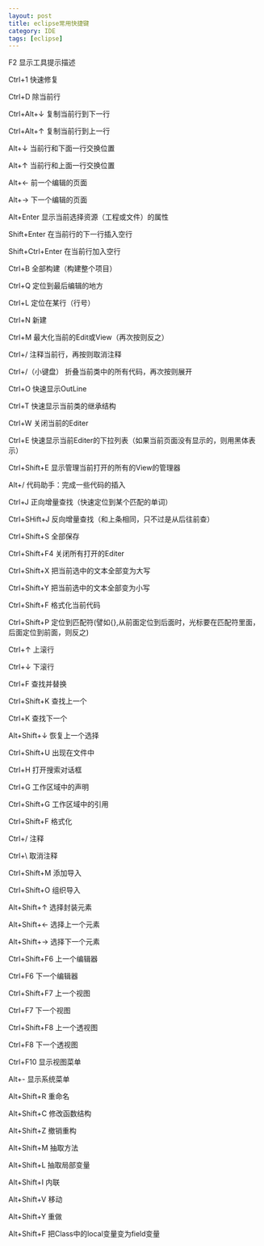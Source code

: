 ```yaml
---
layout: post
title: eclipse常用快捷键
category: IDE
tags: [eclipse]
---
```



F2 显示工具提示描述

Ctrl+1 快速修复

Ctrl+D 除当前行

Ctrl+Alt+↓ 复制当前行到下一行

Ctrl+Alt+↑ 复制当前行到上一行

Alt+↓ 当前行和下面一行交换位置

Alt+↑ 当前行和上面一行交换位置

Alt+← 前一个编辑的页面

Alt+→ 下一个编辑的页面

Alt+Enter 显示当前选择资源（工程或文件）的属性

Shift+Enter 在当前行的下一行插入空行

Shift+Ctrl+Enter 在当前行加入空行

Ctrl+B 全部构建（构建整个项目）

Ctrl+Q 定位到最后编辑的地方

Ctrl+L 定位在某行（行号）

Ctrl+N 新建

Ctrl+M 最大化当前的Edit或View（再次按则反之）

Ctrl+/ 注释当前行，再按则取消注释

Ctrl+/（小键盘） 折叠当前类中的所有代码，再次按则展开

Ctrl+O 快速显示OutLine

Ctrl+T 快速显示当前类的继承结构

Ctrl+W 关闭当前的Editer

Ctrl+E 快速显示当前Editer的下拉列表（如果当前页面没有显示的，则用黑体表示）

Ctrl+Shift+E 显示管理当前打开的所有的View的管理器

Alt+/ 代码助手：完成一些代码的插入

Ctrl+J 正向增量查找（快速定位到某个匹配的单词）

Ctrl+SHift+J 反向增量查找（和上条相同，只不过是从后往前查）

Ctrl+Shift+S 全部保存

Ctrl+Shift+F4 关闭所有打开的Editer

Ctrl+Shift+X 把当前选中的文本全部变为大写

Ctrl+Shift+Y 把当前选中的文本全部变为小写

Ctrl+Shift+F 格式化当前代码

Ctrl+Shift+P 定位到匹配符(譬如{},从前面定位到后面时，光标要在匹配符里面，后面定位到前面，则反之)

Ctrl+↑ 上滚行

Ctrl+↓ 下滚行

Ctrl+F 查找并替换 

Ctrl+Shift+K  查找上一个 

Ctrl+K 查找下一个

Alt+Shift+↓ 恢复上一个选择

Ctrl+Shift+U 出现在文件中 

Ctrl+H 打开搜索对话框 

Ctrl+G 工作区域中的声明  

Ctrl+Shift+G 工作区域中的引用 

Ctrl+Shift+F 格式化

Ctrl+/ 注释

Ctrl+\ 取消注释

Ctrl+Shift+M 添加导入

Ctrl+Shift+O 组织导入

Alt+Shift+↑ 选择封装元素

Alt+Shift+← 选择上一个元素

Alt+Shift+→  选择下一个元素



Ctrl+Shift+F6  上一个编辑器 

Ctrl+F6  下一个编辑器 

Ctrl+Shift+F7 上一个视图 

Ctrl+F7 下一个视图 

Ctrl+Shift+F8 上一个透视图

Ctrl+F8 下一个透视图

Ctrl+F10	显示视图菜单

Alt+- 显示系统菜单




Alt+Shift+R 重命名

Alt+Shift+C 修改函数结构

Alt+Shift+Z 撤销重构

Alt+Shift+M 抽取方法

Alt+Shift+L 抽取局部变量

Alt+Shift+I 内联

Alt+Shift+V 移动

Alt+Shift+Y 重做

Alt+Shift+F 把Class中的local变量变为field变量

